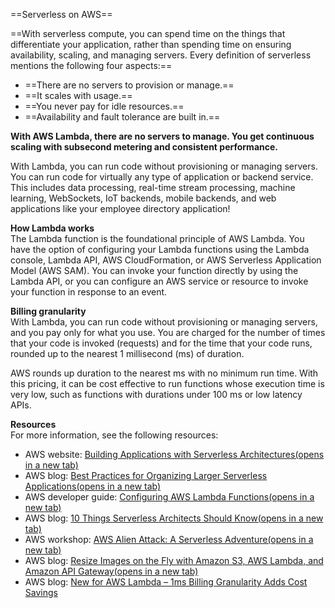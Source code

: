 ==Serverless on AWS== 
 
==With serverless compute, you can spend time on the things that differentiate your application, rather than spending time on ensuring availability, scaling, and managing servers. Every definition of serverless mentions the following four aspects:==

- ==There are no servers to provision or manage.==
- ==It scales with usage.==
- ==You never pay for idle resources.==
- ==Availability and fault tolerance are built in.==
   

**With AWS Lambda, there are no servers to manage. You get continuous scaling with subsecond metering and consistent performance.**
 
With Lambda, you can run code without provisioning or managing servers. You can run code for virtually any type of application or backend service. This includes data processing, real-time stream processing, machine learning, WebSockets, IoT backends, mobile backends, and web applications like your employee directory application!
 
**How Lambda works**  
The Lambda function is the foundational principle of AWS Lambda. You have the option of configuring your Lambda functions using the Lambda console, Lambda API, AWS CloudFormation, or AWS Serverless Application Model (AWS SAM). You can invoke your function directly by using the Lambda API, or you can configure an AWS service or resource to invoke your function in response to an event.

**Billing granularity**  
With Lambda, you can run code without provisioning or managing servers, and you pay only for what you use. You are charged for the number of times that your code is invoked (requests) and for the time that your code runs, rounded up to the nearest 1 millisecond (ms) of duration.
 
AWS rounds up duration to the nearest ms with no minimum run time. With this pricing, it can be cost effective to run functions whose execution time is very low, such as functions with durations under 100 ms or low latency APIs.

**Resources**  
For more information, see the following resources:
 
- AWS website: [Building Applications with Serverless Architectures(opens in a new tab)](https://aws.amazon.com/lambda/serverless-architectures-learn-more/)
- AWS blog: [Best Practices for Organizing Larger Serverless Applications(opens in a new tab)](https://aws.amazon.com/blogs/compute/best-practices-for-organizing-larger-serverless-applications/)
- AWS developer guide: [Configuring AWS Lambda Functions(opens in a new tab)](https://docs.aws.amazon.com/lambda/latest/dg/lambda-functions.html)
- AWS blog: [10 Things Serverless Architects Should Know(opens in a new tab)](https://aws.amazon.com/blogs/architecture/ten-things-serverless-architects-should-know/)
- AWS workshop: [AWS Alien Attack: A Serverless Adventure(opens in a new tab)](https://alienattack.workshop.aws/)
- AWS blog: [Resize Images on the Fly with Amazon S3, AWS Lambda, and Amazon API Gateway(opens in a new tab)](https://aws.amazon.com/blogs/compute/resize-images-on-the-fly-with-amazon-s3-aws-lambda-and-amazon-api-gateway/)
- AWS blog: [New for AWS Lambda – 1ms Billing Granularity Adds Cost Savings](https://aws.amazon.com/blogs/aws/new-for-aws-lambda-1ms-billing-granularity-adds-cost-savings/)